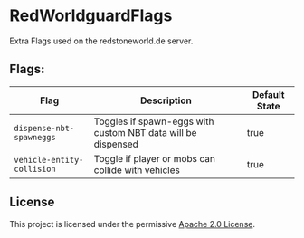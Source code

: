 # RedWorldguardFlags
Extra Flags used on the redstoneworld.de server.

## Flags:

| Flag                       | Description                                                  | Default State |
|----------------------------|--------------------------------------------------------------|---------------|
| `dispense-nbt-spawneggs`   | Toggles if spawn-eggs with custom NBT data will be dispensed | true          |
| `vehicle-entity-collision` | Toggle if player or mobs can collide with vehicles           | true          |

## License
This project is licensed under the permissive [Apache 2.0 License](LICENSE).
